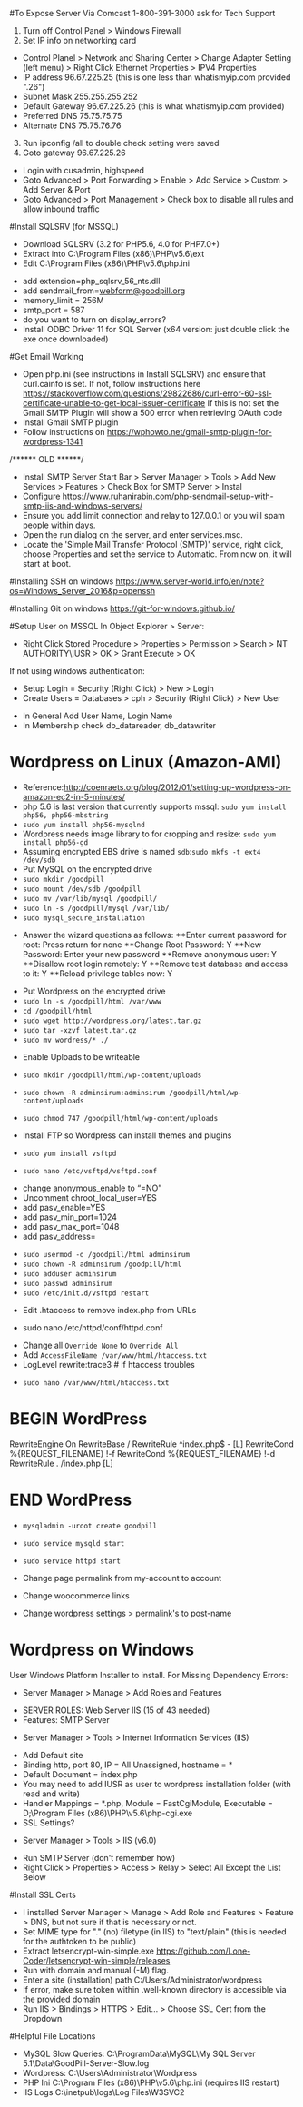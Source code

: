 #To Expose Server Via Comcast
1-800-391-3000 ask for Tech Support

1. Turn off Control Panel > Windows Firewall
2. Set IP info on networking card
  - Control Planel > Network and Sharing Center > Change Adapter Setting (left menu) > Right Click Ethernet Properties > IPV4 Properties
  - IP address 96.67.225.25 (this is one less than whatismyip.com provided ".26")
  - Subnet Mask 255.255.255.252
  - Default Gateway 96.67.225.26 (this is what whatismyip.com provided)
  - Preferred DNS 75.75.75.75
  - Alternate DNS 75.75.76.76
3. Run ipconfig /all to double check setting were saved
4. Goto gateway 96.67.225.26
  - Login with cusadmin, highspeed
  - Goto Advanced > Port Forwarding > Enable > Add Service > Custom > Add Server & Port
  - Goto Advanced > Port Management > Check box to disable all rules and allow inbound traffic

#Install SQLSRV (for MSSQL)
  - Download SQLSRV (3.2 for PHP5.6, 4.0 for PHP7.0+)
  - Extract into C:\Program Files (x86)\PHP\v5.6\ext
  - Edit C:\Program Files (x86)\PHP\v5.6\php.ini
  * add extension=php_sqlsrv_56_nts.dll
  * add sendmail_from=webform@goodpill.org
  * memory_limit = 256M
  * smtp_port = 587
  * do you want to turn on display_errors?
  * Install ODBC Driver 11 for SQL Server (x64 version: just double click the exe once downloaded)

#Get Email Working
- Open php.ini (see instructions in Install SQLSRV) and ensure that curl.cainfo is set.
If not, follow instructions here https://stackoverflow.com/questions/29822686/curl-error-60-ssl-certificate-unable-to-get-local-issuer-certificate
If this is not set the Gmail SMTP Plugin will show a 500 error when retrieving OAuth code
- Install Gmail SMTP plugin
- Follow instructions on https://wphowto.net/gmail-smtp-plugin-for-wordpress-1341

/****** OLD ******/
- Install SMTP Server Start Bar > Server Manager > Tools > Add New Services > Features > Check Box for SMTP Server > Instal
- Configure https://www.ruhanirabin.com/php-sendmail-setup-with-smtp-iis-and-windows-servers/
- Ensure you add limit connection and relay to 127.0.0.1 or you will spam people within days.
- Open the run dialog on the server, and enter services.msc.
- Locate the 'Simple Mail Transfer Protocol (SMTP)' service, right click, choose Properties and set the service to Automatic. From now on, it will start at boot.

#Installing SSH on windows
https://www.server-world.info/en/note?os=Windows_Server_2016&p=openssh

#Installing Git on windows
https://git-for-windows.github.io/

#Setup User on MSSQL
In Object Explorer > Server:
- Right Click Stored Procedure > Properties > Permission > Search > NT AUTHORITY\IUSR > OK > Grant Execute > OK

If not using windows authentication:
- Setup Login = Security (Right Click) > New > Login
- Create Users = Databases > cph > Security (Right Click) > New User
 * In General Add User Name, Login Name
 * In Membership check db_datareader, db_datawriter

# Wordpress on Linux (Amazon-AMI)

- Reference:http://coenraets.org/blog/2012/01/setting-up-wordpress-on-amazon-ec2-in-5-minutes/
- php 5.6 is last version that currently supports mssql: `sudo yum install php56, php56-mbstring`
- `sudo yum install php56-mysqlnd`
- Wordpress needs image library to for cropping and resize: `sudo yum install php56-gd`
- Assuming encrypted EBS drive is named `sdb`:`sudo mkfs -t ext4 /dev/sdb`
- Put MySQL on the encrypted drive
- `sudo mkdir /goodpill`
- `sudo mount /dev/sdb /goodpill`
- `sudo mv /var/lib/mysql /goodpill/`
- `sudo ln -s /goodpill/mysql /var/lib/`
- `sudo mysql_secure_installation`
* Answer the wizard questions as follows:
**Enter current password for root: Press return for none
**Change Root Password: Y
**New Password: Enter your new password
**Remove anonymous user: Y
**Disallow root login remotely: Y
**Remove test database and access to it: Y
**Reload privilege tables now: Y
- Put Wordpress on the encrypted drive
- `sudo ln -s /goodpill/html /var/www`
- `cd /goodpill/html`
- `sudo wget http://wordpress.org/latest.tar.gz`
- `sudo tar -xzvf latest.tar.gz`
- `sudo mv wordress/* ./`

* Enable Uploads to be writeable
- `sudo mkdir /goodpill/html/wp-content/uploads`
- `sudo chown -R adminsirum:adminsirum /goodpill/html/wp-content/uploads`
- `sudo chmod 747 /goodpill/html/wp-content/uploads`

- Install FTP so Wordpress can install themes and plugins
- `sudo yum install vsftpd`
- `sudo nano /etc/vsftpd/vsftpd.conf`
*	change anonymous_enable to “=NO”
* Uncomment chroot_local_user=YES
*	add pasv_enable=YES
*	add pasv_min_port=1024
* add pasv_max_port=1048
* add pasv_address=<Public IP>
- `sudo usermod -d /goodpill/html adminsirum`
- `sudo chown -R adminsirum /goodpill/html`
- `sudo adduser adminsirum`
- `sudo passwd adminsirum`
- `sudo /etc/init.d/vsftpd restart`

* Edit .htaccess to remove index.php from URLs
- sudo nano /etc/httpd/conf/httpd.conf
* Change all `Override None` to `Override All`
* Add `AccessFileName /var/www/html/htaccess.txt`
*  LogLevel rewrite:trace3 # if htaccess troubles
- `sudo nano /var/www/html/htaccess.txt`

# BEGIN WordPress
RewriteEngine On
RewriteBase /
RewriteRule ^index\.php$ - [L]
RewriteCond %{REQUEST_FILENAME} !-f
RewriteCond %{REQUEST_FILENAME} !-d
RewriteRule . /index.php [L]
# END WordPress

- `mysqladmin -uroot create goodpill`
- `sudo service mysqld start`
- `sudo service httpd start`

- Change page permalink from my-account to account
- Change woocommerce links
- Change wordpress settings > permalink's to post-name


# Wordpress on Windows
User Windows Platform Installer to install.
For Missing Dependency Errors:
- Server Manager > Manage > Add Roles and Features
* SERVER ROLES: Web Server IIS (15 of 43 needed)
* Features: SMTP Server
- Server Manager > Tools > Internet Information Services (IIS)
* Add Default site
* Binding http, port 80, IP = All Unassigned, hostname = *
* Default Document = index.php
* You may need to add IUSR as user to wordpress installation folder (with read and write)
* Handler Mappings = *.php, Module = FastCgiModule, Executable = D;\Program Files (x86)\PHP\v5.6\php-cgi.exe
* SSL Settings?
- Server Manager > Tools > IIS (v6.0)
* Run SMTP Server (don't remember how)
* Right Click > Properties > Access > Relay > Select All Except the List Below

#Install SSL Certs
- I installed Server Manager > Manage > Add Role and Features > Feature > DNS, but not sure if that is necessary or not.
- Set MIME type for "." (no) filetype (in IIS) to "text/plain" (this is needed for the authtoken to be public)
- Extract letsencrypt-win-simple.exe https://github.com/Lone-Coder/letsencrypt-win-simple/releases
- Run with domain and manual (-M) flag.  
- Enter a site (installation) path C:/Users/Administrator/wordpress
- If error, make sure token within .well-known directory is accessible via the provided domain
- Run IIS > Bindings > HTTPS > Edit... > Choose SSL Cert from the Dropdown

#Helpful File Locations
- MySQL Slow Queries: C:\ProgramData\MySQL\My SQL Server 5.1\Data\GoodPill-Server-Slow.log
- Wordpress: C:\Users\Administrator\Wordpress
- PHP Ini C:\Program Files (x86)\PHP\v5.6\php.ini (requires IIS restart)
- IIS Logs C:\inetpub\logs\Log Files\W3SVC2
